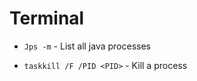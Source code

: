 <h1>Terminal</h1>

- `Jps -m` - List all java processes


- `taskkill /F /PID <PID>` - Kill a process